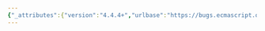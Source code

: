 ```yaml
---
{"_attributes":{"version":"4.4.4+","urlbase":"https://bugs.ecmascript.org/","maintainer":"dherman@mozilla.com"},"bug":{"bug_id":2869,"creation_ts":"2014-05-15 04:47:00 -0700","short_desc":"Opinionated Note In Reflect.Loader.prototype.locate","delta_ts":"2015-03-16 14:36:06 -0700","product":"Draft for 6th Edition","component":"deferred features","version":"Rev 24: April 27, 2014 Draft","rep_platform":"All","op_sys":"All","bug_status":"RESOLVED","resolution":"WONTFIX","priority":"Normal","bug_severity":"trivial","everconfirmed":true,"reporter":{"uid":"zenparsing","name":"Kevin Smith"},"assigned_to":{"uid":"allen","name":"Allen Wirfs-Brock"},"cc":["dherman","jorendorff","samth"],"long_desc":[{"commentid":8491,"comment_count":0,"who":{"uid":"zenparsing","name":"Kevin Smith"},"bug_when":"2014-05-15 04:47:19 -0700","thetext":"The note in 26.3.3.18.2 (Reflect.Loader.prototype.locate) is, I think, overly opinionated and doesn't serve to clarify the normative text.  The host-defined default behavior of the locate hook was controversial on es-discuss, and it is my understanding that it was decided that the forum for resolving that controversy would not be the ES6 spec."},{"commentid":13762,"comment_count":1,"who":{"uid":"allen","name":"Allen Wirfs-Brock"},"bug_when":"2015-03-16 14:36:06 -0700","thetext":"concerns old module spec."}]}}
---
```

